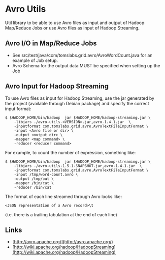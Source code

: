 # Avro Utils

Util library to be able to use Avro files as input and output of Hadoop Map/Reduce Jobs
or use Avro files as input of Hadoop Streaming.

## Avro I/O in Map/Reduce Jobs

* See src/test/java/com/tomslabs.grid.avro/AvroWordCount.java for an example of Job setup.
* Avro Schema for the output data MUST be specified when setting up the Job

## Avro Input for Hadoop Streaming

To use Avro files as input for Hadoop Streaming, use the jar generated by the project (available
through Debian package) and specify the correct input format:

    $ $HADOOP_HOME/bin/hadoop  jar $HADOOP_HOME/hadoop-streaming.jar \
        -libjars ./avro-utils-<VERSION>.jar,avro-1.4.1.jar  \
        -inputformat com.tomslabs.grid.avro.AvroTextFileInputFormat \
        -input <Avro file or dir> \
        -output <output dir> \
        -mapper <map command> \
        -reducer <reducer command>
     
For example, to count the number of expression, something like:

    $ $HADOOP_HOME/bin/hadoop  jar $HADOOP_HOME/hadoop-streaming.jar \
        -libjars ./avro-utils-1.5.1-SNAPSHOT.jar,avro-1.4.1.jar  \
        -inputformat com.tomslabs.grid.avro.AvroTextFileInputFormat \
        -input /tmp/word-count.avro \
        -output /tmp/out \
        -mapper /bin/cat \
        -reducer /bin/cat

The format of each line streamed through Avro looks like:

    <JSON representation of a Avro record>\t

(i.e. there is a trailing tabulation at the end of each line)

## Links

* [http://avro.apache.org/](http://avro.apache.org/)
* [http://wiki.apache.org/hadoop/HadoopStreaming](http://wiki.apache.org/hadoop/HadoopStreaming)
